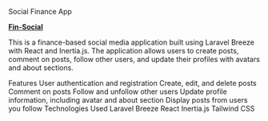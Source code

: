 




Social Finance App

**[Fin-Social](https://fin-social.com)**

This is a finance-based social media application built using Laravel Breeze with React and Inertia.js. The application allows users to create posts, comment on posts, follow other users, and update their profiles with avatars and about sections.

Features
User authentication and registration
Create, edit, and delete posts
Comment on posts
Follow and unfollow other users
Update profile information, including avatar and about section
Display posts from users you follow
Technologies Used
Laravel Breeze
React
Inertia.js
Tailwind CSS
